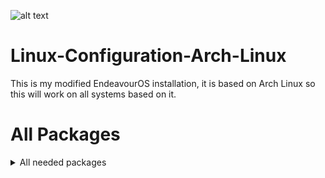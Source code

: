 ![alt text](https://github.com/Kiseljuu/Linux-Configuration-Arch-Linux/blob/main/Desktop.png?raw=true)


# Linux-Configuration-Arch-Linux
This is my modified EndeavourOS installation, it is based on Arch Linux so this will work on all systems based on it.

# All Packages
<details>
  <summary> All needed packages </summary>
a52dec abseil-cpp accountsservice acl acpi adobe-source-code-pro-fonts adobe-source-han-sans-cn-fonts adobe-source-han-sans-jp-fonts adobe-source-han-sans-kr-fonts adwaita-cursors adwaita-icon-theme alacritty alsa-card-profiles alsa-firmware alsa-lib alsa-plugins alsa-topology-conf alsa-ucm-conf alsa-utils amd-ucode amdvlk aom arc-gtk-theme-eos archlinux-keyring archlinux-xdg-menu argon2 at-spi2-core atkmm attr audit autoconf automake autotiling avahi awesome-terminal-fonts b43-fwcutter base base-devel bash bash-completion bat bemenu bemenu-wayland bind binutils bison bluez bluez-libs bluez-utils boost-libs box2d brightnessctl brotli btrfs-progs bubblewrap bzip2 ca-certificates ca-certificates-mozilla ca-certificates-utils cabextract cairo cairomm cantarell-fonts chromaprint chrono-date clucene context coreutils cpio cryptsetup cubeb curl cython czkawka-gui dav1d db5 dbus dbus-glib dbus-python dconf debugedit default-cursors desktop-file-utils device-mapper dex dhclient diffuse diffutils ding-libs dmidecode dmraid dnsmasq dnssec-anchors dolphin-emu-git dosfstools double-conversion downgrade dracut duf duktape e2fsprogs efibootmgr efitools efivar egl-wayland eglexternalplatform ell enchant endeavouros-keyring endeavouros-mirrorlist endeavouros-theming endeavouros-xfce4-terminal-colors enet eos-apps-info eos-bash-shared eos-hooks eos-log-tool eos-packagelist eos-qogir-icons eos-quickstart eos-rankmirrors eos-sddm-theme eos-skel-ce-sway eos-translations eos-update-notifier ethtool evolution-data-server exa exfatprogs exo expac expat f2fs-tools faac faad2 fakeroot ffmpeg ffmpegthumbnailer file filesystem findutils firewalld flac flex fluidsynth fmt fontconfig freeglut freeimage freetype2 fribidi fsarchiver functools fuse-common fuse2 fuse3 fzf gamemode gawk gc gcc gcc-libs gcr gcr-4 gdbm gdk-pixbuf2 geoclue geocode-glib-2 geocode-glib-common gettext giflib git glances glew glew1 glib-networking glib2 glibc glibmm glu gmp gnome-calendar gnome-online-accounts gnupg gnutls gobject-introspection-runtime gperftools gpgme gpm graphene graphite grep grim groff gsettings-desktop-schemas gsm gspell gssdp gssproxy gst-libav gst-plugin-pipewire gst-plugins-bad gst-plugins-bad-libs gst-plugins-base-libs gst-plugins-ugly gstreamer gtk-engine-murrine gtk-layer-shell gtk-update-icon-cache gtk2 gtk3 gtk4 gtkmm3 gtksourceview3 gtksourceview4 guile gupnp gupnp-igd gzip harfbuzz harfbuzz-icu haveged hdparm hicolor-icon-theme hidapi highway htop http-parser hunspell hwdata hwdetect hwinfo hyphen iana-etc icu imagemagick imath imlib2 imv inetutils inxi iproute2 iptables-nft iputils iso-codes iwd jansson jasper jemalloc jfsutils jq json-c json-glib jsoncpp jxrlib kbd kernel-install-for-dracut keyutils kitty kitty-shell-integration kitty-terminfo kmod krb5 l-smash lame lcms2 ldns less lib32-acl lib32-alsa-lib lib32-alsa-plugins lib32-amdvlk lib32-at-spi2-core lib32-brotli lib32-bzip2 lib32-cairo lib32-curl lib32-dbus lib32-dbus-glib lib32-e2fsprogs lib32-expat lib32-flac lib32-fontconfig lib32-freeglut lib32-freetype2 lib32-fribidi lib32-gamemode lib32-gcc-libs lib32-gdk-pixbuf2 lib32-gettext lib32-giflib lib32-glew1 lib32-glib2 lib32-glibc lib32-glu lib32-gmp lib32-gnutls lib32-gtk2 lib32-harfbuzz lib32-icu lib32-imlib2 lib32-keyutils lib32-krb5 lib32-libappindicator-gtk2 lib32-libasyncns lib32-libcaca lib32-libcanberra lib32-libcap lib32-libcups lib32-libcurl-compat lib32-libcurl-gnutls lib32-libdatrie lib32-libdbusmenu-glib lib32-libdbusmenu-gtk2 lib32-libdrm lib32-libelf lib32-libffi lib32-libgcrypt lib32-libgcrypt15 lib32-libglvnd lib32-libgpg-error lib32-libice lib32-libidn11 lib32-libidn2 lib32-libindicator-gtk2 lib32-libjpeg-turbo lib32-libjpeg6-turbo lib32-libldap lib32-libltdl lib32-libmikmod lib32-libmodplug lib32-libnl lib32-libnm lib32-libogg lib32-libpcap lib32-libpciaccess lib32-libpipewire lib32-libpng lib32-libpng12 lib32-libpsl lib32-libpulse lib32-librtmp0 lib32-libsm lib32-libsndfile lib32-libssh2 lib32-libtasn1 lib32-libthai lib32-libtheora lib32-libtiff lib32-libtiff4 lib32-libtirpc lib32-libudev0-shim lib32-libunistring lib32-libunwind lib32-libusb lib32-libva lib32-libvdpau lib32-libvorbis lib32-libvpx1 lib32-libwebp lib32-libx11 lib32-libxau lib32-libxcb lib32-libxcomposite lib32-libxcrypt lib32-libxcursor lib32-libxdamage lib32-libxdmcp lib32-libxext lib32-libxfixes lib32-libxft lib32-libxi lib32-libxinerama lib32-libxml2 lib32-libxmu lib32-libxrandr lib32-libxrender lib32-libxshmfence lib32-libxss lib32-libxt lib32-libxtst lib32-libxxf86vm lib32-llvm-libs lib32-lm_sensors lib32-mesa lib32-mpg123 lib32-ncurses lib32-nettle lib32-nspr lib32-nss lib32-openal lib32-openssl lib32-openssl-1 lib32-opus lib32-p11-kit lib32-pam lib32-pango lib32-pcre2 lib32-pipewire lib32-pixman lib32-sdl12-compat lib32-sdl2 lib32-sdl2_image lib32-sdl2_mixer lib32-sdl2_ttf lib32-sdl_image lib32-sdl_mixer lib32-sdl_ttf lib32-sqlite lib32-systemd lib32-tdb lib32-util-linux lib32-vulkan-icd-loader lib32-vulkan-radeon lib32-wayland lib32-xz lib32-zlib lib32-zstd libabw libadwaita libaio libappindicator-gtk3 libarchive libass libassuan libasyncns libatomic_ops libavc1394 libavif libavtp libb2 libbluray libbpf libbs2b libbsd libcaca libcamera libcamera-ipa libcanberra libcap libcap-ng libcdio libcdr libcloudproviders libcolord libcups libcurl-compat libcurl-gnutls libdaemon libdatrie libdbusmenu-glib libdbusmenu-gtk2 libdbusmenu-gtk3 libdc1394 libdca libde265 libdecor libdrm libdv libdvdcss libdvdnav libdvdread libe-book libedit libelf libepoxy libepubgen libetonyek libevdev libevent libexif libexttextcat libfdk-aac libffi libfontenc libfreeaptx libfreehand libgcrypt libgcrypt15 libgirepository libgit2 libglvnd libgme libgnomekbd libgpg-error libgsf libgtop libgudev libgweather-4 libheif libibus libical libice libidn11 libidn2 libiec61883 libimagequant libimobiledevice libindicator-gtk2 libindicator-gtk3 libinih libinput libinstpatch libisl libixion libjpeg-turbo libjpeg6-turbo libjxl libkate libksba liblangtag liblc3 libldac libldap liblqr liblrdf libltc libluv libmanette libmaxminddb libmbim libmd libmfx libmgba libmicrodns libmikmod libmm-glib libmnl libmodplug libmpc libmpcdec libmpdclient libmpeg2 libmspub libmwaw libmysofa libndp libnetfilter_conntrack libnewt libnfnetlink libnftnl libnghttp2 libnice libnl libnm libnma libnma-common libnotify libnsgif libnsl libnumbertext libodfgen libogg libomxil-bellagio libopenmpt libopenraw liborcus libp11-kit libpagemaker libpcap libpciaccess libpeas libpgm libphonenumber libpipeline libpipewire libplist libpng libpng12 libproxy libpsl libpulse libqmi libqrtr-glib libqxp libraqm libraw libraw1394 libreoffice-still librest librevenge librewolf-bin librsvg librsync librtmp0 libsamplerate libsasl libseccomp libsecret libsidplay libsigc++ libsm libsndfile libsodium libsoup libsoup3 libsoxr libspng libsrtp libssh libssh2 libstaroffice libstemmer libsysprof-capture libtasn1 libteam libtermkey libthai libtheora libtiff libtiff4 libtirpc libtommath libtool libudev0-shim libunistring libunwind liburcu libusb libusbmuxd libutempter libuv libva libvdpau libverto libvisio libvorbis libvpx libvpx1 libvterm libwacom libwebp libwireplumber libwnck3 libwpd libwpe libwpg libwps libx11 libx86emu libxau libxaw libxcb libxcomposite libxcrypt libxcursor libxcvt libxdamage libxdmcp libxext libxfce4ui libxfce4util libxfixes libxfont2 libxft libxi libxinerama libxkbcommon libxkbcommon-x11 libxkbfile libxklavier libxml2 libxmu libxpm libxrandr libxrender libxres libxshmfence libxslt libxss libxt libxtst libxv libxxf86vm libyaml libyuv libzip libzmf licenses lightdm lightdm-gtk-greeter lightdm-gtk-greeter-settings lilv linux linux-api-headers linux-firmware linux-firmware-whence linux-headers llvm-libs lm_sensors lmdb logrotate lpsolve lsb-release lsof lsscsi lua luajit luit lv2 lvm2 lxappearance lz4 lzo m4 mailcap make mako man-db man-pages mbedtls md4c mdadm meld mesa mesa-utils miniupnpc minizip-ng mjpegtools mlocate mobile-broadband-provider-info modemmanager mpfr mpg123 msgpack-c mtdev mtools nano nano-syntax-highlighting ncurses neofetch neon neovim net-tools netctl nettle network-manager-applet networkmanager networkmanager-openconnect networkmanager-openvpn nfs-utils nfsidmap nftables nilfs-utils nm-connection-editor noto-fonts npth nspr nss nss-mdns ntfs-3g ntp oath-toolkit ocl-icd oniguruma openal openconnect opencore-amr openexr openjpeg2 openresolv openssh openssl openssl-1 openvpn opus opusfile orc otf-code-new-roman p11-kit p7zip pacman pacman-contrib pacman-mirrorlist pacutils pahole pam pambase pango pangomm parallel patch pavucontrol pciutils pcre pcre2 pcsclite perl perl-clone perl-encode-locale perl-error perl-file-listing perl-html-parser perl-html-tagset perl-http-cookies perl-http-daemon perl-http-date perl-http-message perl-http-negotiate perl-io-html perl-libwww perl-lwp-mediatypes perl-mailtools perl-net-http perl-timedate perl-try-tiny perl-uri perl-www-robotrules perl-xml-parser perl-xml-writer pinentry pipewire pipewire-alsa pipewire-audio pipewire-jack pipewire-pulse pixman pkcs11-helper pkgconf pkgfile playerctl polkit polkit-gnome poppler poppler-glib popt portaudio power-profiles-daemon ppp procps-ng protobuf protontricks psmisc pugixml pv python python-autocommand python-cairo python-capng python-colorama python-decorator python-defusedxml python-fastjsonschema python-future python-gobject python-i3ipc python-inflect python-jaraco python-jaraco python-jaraco python-more-itertools python-ordered-set python-packaging python-pillow python-platformdirs python-psutil python-pyaml python-pydantic python-pyqt5 python-pyqt5-sip python-pyte python-setuptools python-shtab python-six python-termcolor python-tomli python-trove-classifiers python-typing_extensions python-ujson python-validate-pyproject python-vdf python-wcwidth python-xlib python-yaml qrencode qt5-base qt5-declarative qt5-quickcontrols2 qt5-translations qt6-base qt6-declarative qt6-translations qt6-wayland r8168 ranger raptor rasqal rav1e readline rebuild-detector redland reflector reflector-simple reiserfsprogs rpcbind rsync rtkit rtmpdump ruby ruby-abbrev ruby-base64 ruby-benchmark ruby-bigdecimal ruby-bundledgems ruby-bundler ruby-cgi ruby-csv ruby-date ruby-delegate ruby-did_you_mean ruby-digest ruby-drb ruby-english ruby-erb ruby-etc ruby-fcntl ruby-fiddle ruby-fileutils ruby-find ruby-forwardable ruby-getoptlong ruby-io-console ruby-io-nonblock ruby-io-wait ruby-ipaddr ruby-irb ruby-json ruby-logger ruby-minitest ruby-mutex_m ruby-net-http ruby-open-uri ruby-power_assert ruby-psych ruby-racc ruby-rake ruby-rdoc ruby-reline ruby-rexml ruby-ruby2_keywords ruby-stdlib ruby-stringio ruby-test-unit ruby-time ruby-tmpdir ruby-uri rubygems run-parts rustup s-nail sbc sddm-git sdl12-compat sdl2 sdl2_image sdl2_mixer sdl2_ttf sdl_image sdl_mixer sdl_ttf seatd sed serd sfml sg3_utils shadow shared-mime-info slang slurp smartmontools sndio sof-firmware sord sound-theme-freedesktop soundtouch spandsp spdlog speex speexdsp sqlite sratom srt stab startup-notification steam steam-native-runtime stoken sudo svt-av1 svt-hevc sway swaybg swayidle swaylock sysfsutils sysstat systemd systemd-libs systemd-sysvcompat taglib tar tcl tdb texinfo text thefuck thin-provisioning-tools thunar thunar-archive-plugin thunar-media-tags-plugin thunar-volman tinycompress tldr tpm2-tss tracker3 tree-sitter tslib ttf-bitstream-vera ttf-dejavu ttf-exo-2 ttf-font-awesome ttf-jetbrains-mono ttf-liberation ttf-nerd-fonts-symbols-2048-em ttf-nerd-fonts-symbols-common ttf-opensans ttf-ubuntu-font-family tzdata unibilium unrar unzip upower usb_modeswitch usbmuxd usbutils util-linux util-linux-libs v4l-utils vi vid vmaf vpnc vscodium-bin vte-common vte3 vulkan-headers vulkan-icd-loader vulkan-radeon waybar wayland wayland-protocols webkit2gtk webkit2gtk-4 webkit2gtk-5 webrtc-audio-processing welcome wget when which wildmidi wine winetricks wireplumber wl-clipboard wl-gammarelay-rs wlroots woff2 wofi wpa_supplicant wpebackend-fdo x264 x265 xapp xbitmaps xcb-proto xcb-util xcb-util-cursor xcb-util-errors xcb-util-image xcb-util-keysyms xcb-util-renderutil xcb-util-wm xdg-dbus-proxy xdg-desktop-portal xdg-desktop-portal-wlr xdg-ninja xdg-user-dirs xdg-utils xed xf86-input-libinput xf86-video-amdgpu xf86-video-ati xfce4-terminal xfconf xfsprogs xkeyboard-config xl2tpd xmlsec xorg-fonts-encodings xorg-server xorg-server-common xorg-setxkbmap xorg-xauth xorg-xdpyinfo xorg-xhost xorg-xinit xorg-xinput xorg-xkbcomp xorg-xkill xorg-xmessage xorg-xmodmap xorg-xprop xorg-xrandr xorg-xrdb xorg-xset xorg-xwayland xorgproto xterm xvidcore xxhash xz yad yay zbar zenity zeromq zimg zlib zsh zstd zvbi zxing-cpp
  <details>
